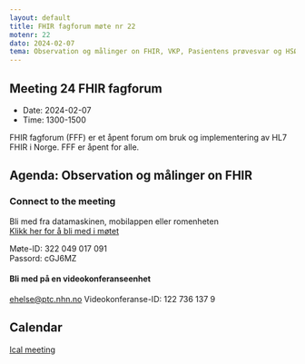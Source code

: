 ```yaml
---
layout: default
title: FHIR fagforum møte nr 22
motenr: 22
dato: 2024-02-07
tema: Observation og målinger on FHIR, VKP, Pasientens prøvesvar og HSØ PHGateway
---
```


## Meeting 24 FHIR fagforum

* Date: 2024-02-07
* Time: 1300-1500

FHIR fagforum (FFF) er et åpent forum om bruk og implementering av HL7 FHIR i Norge. FFF er åpent for alle.

## Agenda: Observation og målinger on FHIR



### Connect to the meeting

Bli med fra datamaskinen, mobilappen eller romenheten  
[Klikk her for å bli med i møtet](https://teams.microsoft.com/l/meetup-join/19%3ameeting_YTk2YjVlMGMtODNlOC00NjQ5LWJlYmUtMGNjMGQ4YWJiMjUw%40thread.v2/0?context=%7b%22Tid%22%3a%221f8fc8cc-99b4-410a-95fa-286dd143b04d%22%2c%22Oid%22%3a%22a216d89f-4166-4e08-9907-183e70a2a420%22%7d)

Møte-ID: 322 049 017 091  
Passord: cGJ6MZ  

#### Bli med på en videokonferanseenhet

[ehelse@ptc.nhn.no](ehelse@ptc.nhn.no)
Videokonferanse-ID: 122 736 137 9  

## Calendar

[Ical meeting](ical/FHIR%20fagforum%20%2322.ics)
